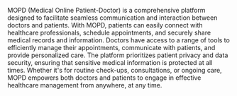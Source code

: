MOPD (Medical Online Patient-Doctor) is a comprehensive platform designed to facilitate seamless communication and interaction between doctors and patients. With MOPD, patients can easily connect with healthcare professionals, schedule appointments, and securely share medical records and information. Doctors have access to a range of tools to efficiently manage their appointments, communicate with patients, and provide personalized care. The platform prioritizes patient privacy and data security, ensuring that sensitive medical information is protected at all times. Whether it's for routine check-ups, consultations, or ongoing care, MOPD empowers both doctors and patients to engage in effective healthcare management from anywhere, at any time.
